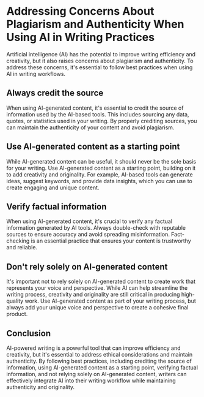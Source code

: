 # Addressing Concerns About Plagiarism and Authenticity When Using AI in Writing Practices

Artificial intelligence (AI) has the potential to improve writing efficiency and creativity, but it also raises concerns about plagiarism and authenticity. To address these concerns, it's essential to follow best practices when using AI in writing workflows.

Always credit the source
------------------------

When using AI-generated content, it's essential to credit the source of information used by the AI-based tools. This includes sourcing any data, quotes, or statistics used in your writing. By properly crediting sources, you can maintain the authenticity of your content and avoid plagiarism.

Use AI-generated content as a starting point
--------------------------------------------

While AI-generated content can be useful, it should never be the sole basis for your writing. Use AI-generated content as a starting point, building on it to add creativity and originality. For example, AI-based tools can generate ideas, suggest keywords, and provide data insights, which you can use to create engaging and unique content.

Verify factual information
--------------------------

When using AI-generated content, it's crucial to verify any factual information generated by AI tools. Always double-check with reputable sources to ensure accuracy and avoid spreading misinformation. Fact-checking is an essential practice that ensures your content is trustworthy and reliable.

Don't rely solely on AI-generated content
-----------------------------------------

It's important not to rely solely on AI-generated content to create work that represents your voice and perspective. While AI can help streamline the writing process, creativity and originality are still critical in producing high-quality work. Use AI-generated content as part of your writing process, but always add your unique voice and perspective to create a cohesive final product.

Conclusion
----------

AI-powered writing is a powerful tool that can improve efficiency and creativity, but it's essential to address ethical considerations and maintain authenticity. By following best practices, including crediting the source of information, using AI-generated content as a starting point, verifying factual information, and not relying solely on AI-generated content, writers can effectively integrate AI into their writing workflow while maintaining authenticity and originality.
